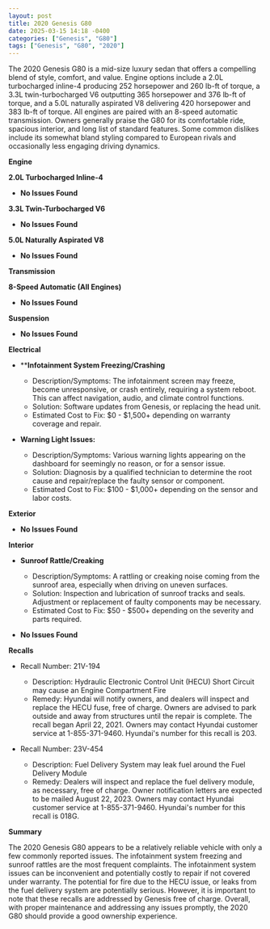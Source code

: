 ```yaml
---
layout: post
title: 2020 Genesis G80
date: 2025-03-15 14:18 -0400
categories: ["Genesis", "G80"]
tags: ["Genesis", "G80", "2020"]
---
```

The 2020 Genesis G80 is a mid-size luxury sedan that offers a compelling blend of style, comfort, and value. Engine options include a 2.0L turbocharged inline-4 producing 252 horsepower and 260 lb-ft of torque, a 3.3L twin-turbocharged V6 outputting 365 horsepower and 376 lb-ft of torque, and a 5.0L naturally aspirated V8 delivering 420 horsepower and 383 lb-ft of torque. All engines are paired with an 8-speed automatic transmission. Owners generally praise the G80 for its comfortable ride, spacious interior, and long list of standard features. Some common dislikes include its somewhat bland styling compared to European rivals and occasionally less engaging driving dynamics.

**Engine**

**2.0L Turbocharged Inline-4**

*   **No Issues Found**

**3.3L Twin-Turbocharged V6**

*   **No Issues Found**

**5.0L Naturally Aspirated V8**

*   **No Issues Found**

**Transmission**

**8-Speed Automatic (All Engines)**

*   **No Issues Found**

**Suspension**

*   **No Issues Found**

**Electrical**

*   ****Infotainment System Freezing/Crashing**
    *   Description/Symptoms: The infotainment screen may freeze, become unresponsive, or crash entirely, requiring a system reboot. This can affect navigation, audio, and climate control functions.
    *   Solution: Software updates from Genesis, or replacing the head unit.
    *   Estimated Cost to Fix: $0 - $1,500+ depending on warranty coverage and repair.

*   **Warning Light Issues:**
    *   Description/Symptoms: Various warning lights appearing on the dashboard for seemingly no reason, or for a sensor issue.
    *   Solution: Diagnosis by a qualified technician to determine the root cause and repair/replace the faulty sensor or component.
    *   Estimated Cost to Fix: $100 - $1,000+ depending on the sensor and labor costs.

**Exterior**

*   **No Issues Found**

**Interior**

*   **Sunroof Rattle/Creaking**
    *   Description/Symptoms: A rattling or creaking noise coming from the sunroof area, especially when driving on uneven surfaces.
    *   Solution: Inspection and lubrication of sunroof tracks and seals. Adjustment or replacement of faulty components may be necessary.
    *   Estimated Cost to Fix: $50 - $500+ depending on the severity and parts required.

*   **No Issues Found**

**Recalls**

*   Recall Number: 21V-194
    * Description: Hydraulic Electronic Control Unit (HECU) Short Circuit may cause an Engine Compartment Fire
    * Remedy: Hyundai will notify owners, and dealers will inspect and replace the HECU fuse, free of charge. Owners are advised to park outside and away from structures until the repair is complete. The recall began April 22, 2021. Owners may contact Hyundai customer service at 1-855-371-9460. Hyundai's number for this recall is 203.

*   Recall Number: 23V-454
    * Description: Fuel Delivery System may leak fuel around the Fuel Delivery Module
    * Remedy: Dealers will inspect and replace the fuel delivery module, as necessary, free of charge. Owner notification letters are expected to be mailed August 22, 2023. Owners may contact Hyundai customer service at 1-855-371-9460. Hyundai's number for this recall is 018G.

**Summary**

The 2020 Genesis G80 appears to be a relatively reliable vehicle with only a few commonly reported issues. The infotainment system freezing and sunroof rattles are the most frequent complaints. The infotainment system issues can be inconvenient and potentially costly to repair if not covered under warranty. The potential for fire due to the HECU issue, or leaks from the fuel delivery system are potentially serious. However, it is important to note that these recalls are addressed by Genesis free of charge. Overall, with proper maintenance and addressing any issues promptly, the 2020 G80 should provide a good ownership experience.

